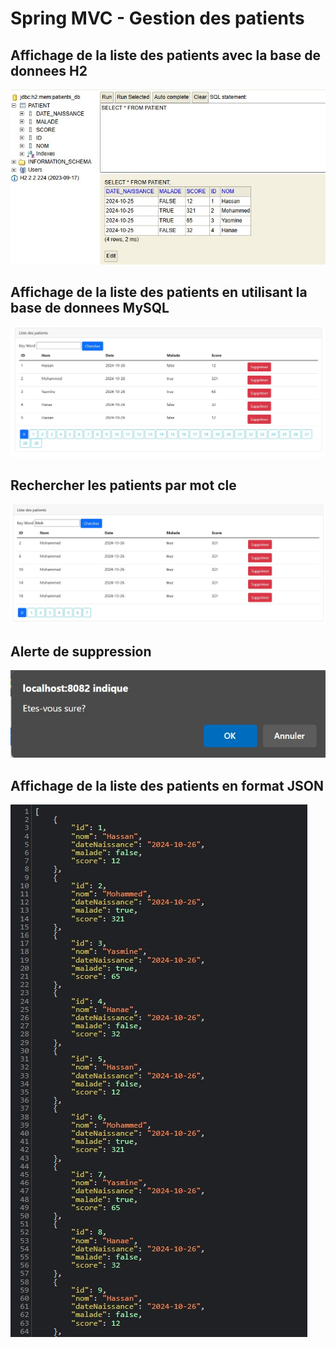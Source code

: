 <h1>Spring MVC - Gestion des patients</h1>
<h2>Affichage de la liste des patients avec la base de donnees H2</h2>
<img src="captures/Resultat_h2.jpg">
<h2>Affichage de la liste des patients en utilisant la base de donnees MySQL</h2>
<img src="captures/Resultat.jpg">
<h2>Rechercher les patients par mot cle</h2>
<img src="captures/Recherche_keyword.jpg">
<h2>Alerte de suppression</h2>
<img src="captures/alerte_supp.jpg">
<h2>Affichage de la liste des patients en format JSON</h2>
<img src="captures/Liste_patients.jpg">